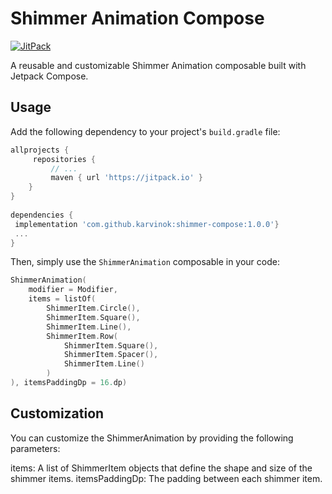 
# Shimmer Animation Compose 
[![JitPack](https://jitpack.io/v/karvinok/shimmer-compose.svg)](https://jitpack.io/#karvinok/shimmer-compose)

A reusable and customizable Shimmer Animation composable built with Jetpack Compose.

## Usage

Add the following dependency to your project's `build.gradle` file:
```groovy  
allprojects {  
	 repositories { 
		 // ... 
		 maven { url 'https://jitpack.io' }
	}
}  
  
dependencies {
 implementation 'com.github.karvinok:shimmer-compose:1.0.0'}  
 ...
}
```  

Then, simply use the `ShimmerAnimation` composable in your code:

```kotlin  
ShimmerAnimation(  
	modifier = Modifier,
	items = listOf(
		ShimmerItem.Circle(),
		ShimmerItem.Square(),
		ShimmerItem.Line(),
		ShimmerItem.Row(
			ShimmerItem.Square(),
			ShimmerItem.Spacer(),
			ShimmerItem.Line()
		)
), itemsPaddingDp = 16.dp)  
```  

## Customization

You can customize the ShimmerAnimation by providing the following parameters:

items: A list of ShimmerItem objects that define the shape and size of the shimmer items.
itemsPaddingDp: The padding between each shimmer item.